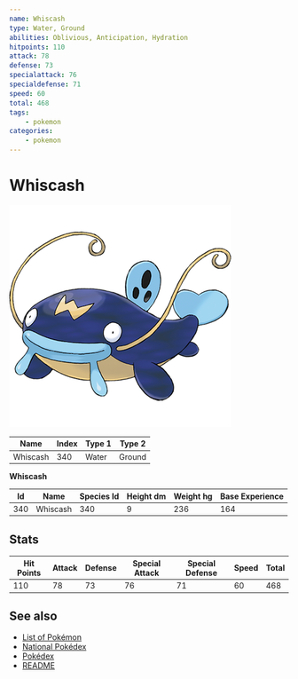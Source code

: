 ```yaml
---
name: Whiscash
type: Water, Ground
abilities: Oblivious, Anticipation, Hydration
hitpoints: 110
attack: 78
defense: 73
specialattack: 76
specialdefense: 71
speed: 60
total: 468
tags:
    - pokemon
categories:
    - pokemon
---
```


# Whiscash


![Whiscash](images/340.png)

| **Name** | **Index** | **Type 1** | **Type 2** |
|----|----|----|----|
| Whiscash | 340 | Water | Ground  |

**Whiscash** 




| **Id** | **Name** | **Species Id** | **Height dm** | **Weight hg** | **Base Experience** |
|--------|----------|----------------|------------|------------|---------------------|
| 340 | Whiscash | 340 | 9 | 236 | 164 |



## Stats

| **Hit Points** | **Attack** | **Defense** | **Special Attack** | **Special Defense** | **Speed** | **Total** |
|----------------|------------|-------------|--------------------|---------------------|-----------|-----------|
| 110 | 78 | 73 | 76 | 71 | 60 | 468 |

## See also

- [List of Pokémon](../pokemon.md)
- [National Pokédex](../national_pokedex.md)
- [Pokédex](../pokedex.md)
- [README](../README.md)
